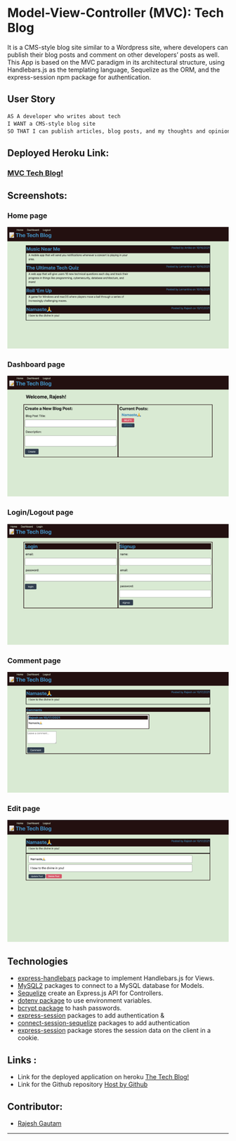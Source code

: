 # Model-View-Controller (MVC): Tech Blog

It is a CMS-style blog site similar to a Wordpress site, where developers can publish their blog posts and comment on other developers’ posts as well. This App is based on the MVC paradigm in its architectural structure, using Handlebars.js as the templating language, Sequelize as the ORM, and the express-session npm package for authentication.

## User Story

```md
AS A developer who writes about tech
I WANT a CMS-style blog site
SO THAT I can publish articles, blog posts, and my thoughts and opinions

```

## Deployed Heroku Link:
 ### [MVC Tech Blog!](https://pure-garden-35985.herokuapp.com)


## Screenshots:
  ### Home page
 ![](./assets/homePage.png) 

 ### Dashboard page
 ![](./assets/dashboardPage.png) 

 ### Login/Logout page
 ![](./assets/loginPage.png) 

 ### Comment page
 ![](./assets/commentPage.png) 

 ### Edit page
 ![](./assets/editPage.png) 



## Technologies 
- [express-handlebars](https://www.npmjs.com/package/express-handlebars) package to implement Handlebars.js for Views.
- [MySQL2](https://www.npmjs.com/package/mysql2) packages to connect to a MySQL database for  Models.
- [Sequelize](https://www.npmjs.com/package/sequelize) create an Express.js API for Controllers.
- [dotenv package](https://www.npmjs.com/package/dotenv) to use environment variables.
- [bcrypt package](https://www.npmjs.com/package/bcrypt) to hash passwords.
- [express-session](https://www.npmjs.com/package/express-session) packages to add authentication &
- [connect-session-sequelize](https://www.npmjs.com/package/connect-session-sequelize) packages to add authentication
- [express-session](https://www.npmjs.com/package/express-session) package stores the session data on the client in a cookie. 




## Links :
* Link for the deployed application on heroku [The Tech Blog!](https://pure-garden-35985.herokuapp.com)
* Link for the Github repository [Host by Github](https://github.com/Rajesh295-dev/note-Taker)

## Contributor:

* [Rajesh Gautam](https://github.com/Rajesh295-dev)
---

